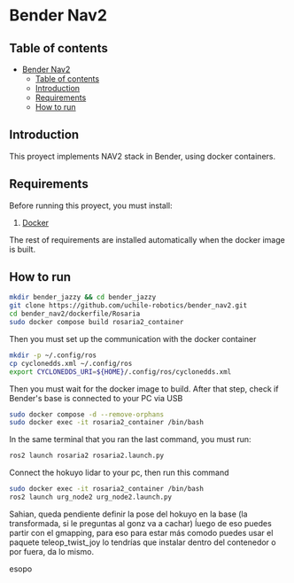 # Bender Nav2

## Table of contents
- [Bender Nav2](#bender-nav2)
  - [Table of contents](#table-of-contents)
  - [Introduction](#introduction)
  - [Requirements](#requirements)
  - [How to run](#how-to-run)

## Introduction

This proyect implements NAV2 stack in Bender, using docker containers.

## Requirements

Before running this proyect, you must install:

1. [Docker](https://docs.docker.com/engine/install/)

The rest of requirements are installed automatically when the docker image is built.

## How to run

```bash
mkdir bender_jazzy && cd bender_jazzy
git clone https://github.com/uchile-robotics/bender_nav2.git
cd bender_nav2/dockerfile/Rosaria
sudo docker compose build rosaria2_container
```
Then you must set up the communication with the docker container
```bash
mkdir -p ~/.config/ros
cp cyclonedds.xml ~/.config/ros
export CYCLONEDDS_URI=${HOME}/.config/ros/cyclonedds.xml
```
Then you must wait for the docker image to build. After that step, check if Bender's base is connected to your PC via USB

```bash
sudo docker compose -d --remove-orphans
sudo docker exec -it rosaria2_container /bin/bash
```

In the same terminal that you ran the last command, you must run:

```bash
ros2 launch rosaria2 rosaria2.launch.py

```
Connect the hokuyo lidar to your pc, then run this command
```bash
sudo docker exec -it rosaria2_container /bin/bash
ros2 launch urg_node2 urg_node2.launch.py

```

Sahian, queda pendiente definir la pose del hokuyo en la base (la transformada, si le preguntas al gonz va a cachar)
ĺuego de eso puedes partir con el gmapping, para eso para estar más comodo puedes usar el paquete teleop_twist_joy
lo tendrías que instalar dentro del contenedor o por fuera, da lo mismo.

esopo

